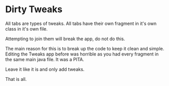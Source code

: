 Dirty Tweaks
==============================

All tabs are types of tweaks. All tabs have their own fragment in it's own class in it's own file. 

Attempting to join them will break the app, do not do this. 

The main reason for this is to break up the code to keep it clean and simple. Editing the Tweaks app before was horrible as you had every fragment in the same main java file. It was a PITA. 

Leave it like it is and only add tweaks. 

That is all.

